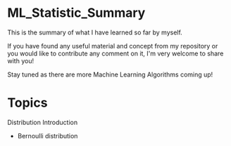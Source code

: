 # ML_Statistic_Summary

This is the summary of what I have learned so far by myself.

If you have found any useful material and concept from my repository or you would like to contribute any comment on it, I'm very welcome to share with you!

Stay tuned as there are more Machine Learning Algorithms coming up!

# Topics 
Distribution Introduction
* Bernoulli distribution
